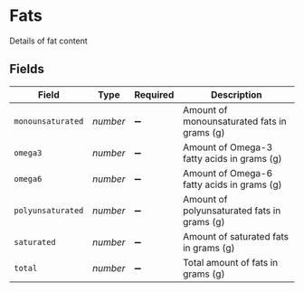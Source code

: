 # Fats

Details of fat content


## Fields

| Field                                       | Type                                        | Required                                    | Description                                 |
| ------------------------------------------- | ------------------------------------------- | ------------------------------------------- | ------------------------------------------- |
| `monounsaturated`                           | *number*                                    | :heavy_minus_sign:                          | Amount of monounsaturated fats in grams (g) |
| `omega3`                                    | *number*                                    | :heavy_minus_sign:                          | Amount of Omega-3 fatty acids in grams (g)  |
| `omega6`                                    | *number*                                    | :heavy_minus_sign:                          | Amount of Omega-6 fatty acids in grams (g)  |
| `polyunsaturated`                           | *number*                                    | :heavy_minus_sign:                          | Amount of polyunsaturated fats in grams (g) |
| `saturated`                                 | *number*                                    | :heavy_minus_sign:                          | Amount of saturated fats in grams (g)       |
| `total`                                     | *number*                                    | :heavy_minus_sign:                          | Total amount of fats in grams (g)           |